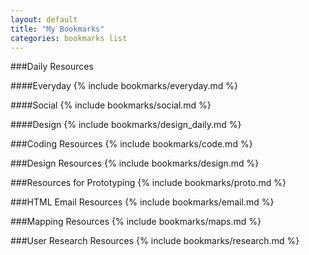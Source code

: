 ```yaml
---
layout: default
title: "My Bookmarks"
categories: bookmarks list
---
```

###Daily Resources

####Everyday
{% include bookmarks/everyday.md %}

####Social
{% include bookmarks/social.md %}

####Design
{% include bookmarks/design_daily.md %}

###Coding Resources
{% include bookmarks/code.md %}

###Design Resources
{% include bookmarks/design.md %}

###Resources for Prototyping
{% include bookmarks/proto.md %}

###HTML Email Resources
{% include bookmarks/email.md %}

###Mapping Resources
{% include bookmarks/maps.md %}

###User Research Resources
{% include bookmarks/research.md %}